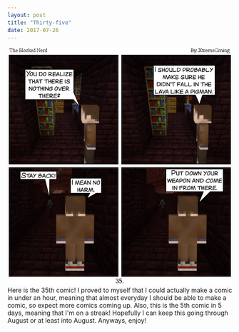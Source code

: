 ```yaml
---
layout: post
title: "Thirty-five"
date: 2017-07-26
---
```

<img src="/comics/comic35.png" alt="35" class="inline" />
Here is the 35th comic! I proved to myself that I could actually make a comic in under an hour, meaning that almost everyday I should be able to make a comic, so expect more comics coming up. Also, this is the 5th comic in 5 days, meaning that I'm on a streak! Hopefully I can keep this going through August or at least into August. Anyways, enjoy!
